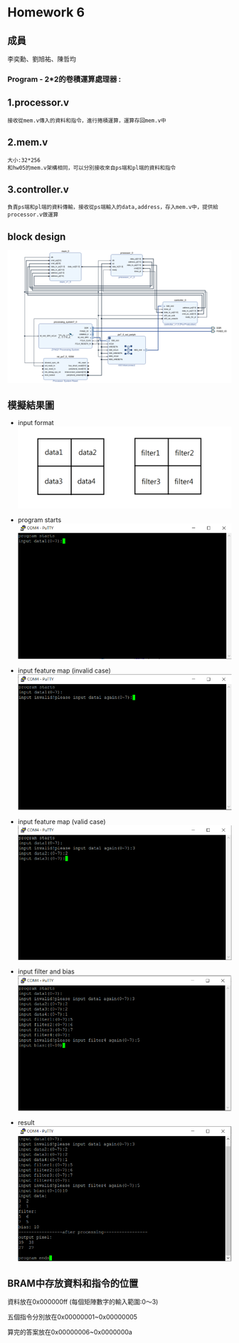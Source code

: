 Homework 6
====

## 成員
李奕勳、劉旭祐、陳哲均

### Program - 2*2的卷積運算處理器 :

## 1.processor.v
    接收從mem.v傳入的資料和指令，進行捲積運算，運算存回mem.v中

## 2.mem.v
    大小:32*256
    和hw05的mem.v架構相同，可以分別接收來自ps端和pl端的資料和指令

## 3.controller.v
    負責ps端和pl端的資料傳輸，接收從ps端輸入的data,address，存入mem.v中，提供給processor.v做運算
## block design
![block design](https://github.com/sanwich27/2019_FPGA_Design_Group4/blob/master/hw06/images/block%20design.PNG)

## 模擬結果圖
* input format
![0](https://github.com/sanwich27/2019_FPGA_Design_Group4/blob/master/hw06/images/input%20format.png)

* program starts
![1](https://github.com/sanwich27/2019_FPGA_Design_Group4/blob/master/hw06/images/program%20start.PNG)

* input feature map (invalid case)
![2](https://github.com/sanwich27/2019_FPGA_Design_Group4/blob/master/hw06/images/input%20invalid.PNG)

* input feature map (valid case)
![3](https://github.com/sanwich27/2019_FPGA_Design_Group4/blob/master/hw06/images/input.PNG)

* input filter and bias
![4](https://github.com/sanwich27/2019_FPGA_Design_Group4/blob/master/hw06/images/input%20bias.PNG)

* result 
![5](https://github.com/sanwich27/2019_FPGA_Design_Group4/blob/master/hw06/images/result.PNG)


## BRAM中存放資料和指令的位置
資料放在0x000000ff (每個矩陣數字的輸入範圍:0～3)

五個指令分別放在0x00000001~0x00000005 

算完的答案放在0x00000006~0x0000000a


